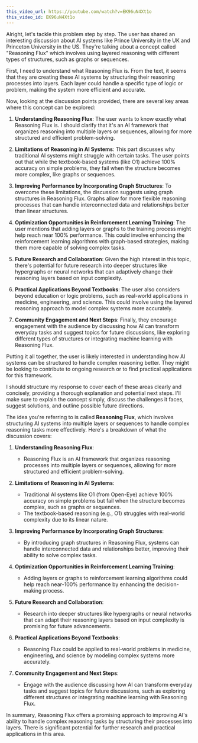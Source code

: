 ```yaml
---
this_video_url: https://youtube.com/watch?v=EK96uN4Xt1o
this_video_id: EK96uN4Xt1o
---
```

<think>
Alright, let's tackle this problem step by step. The user has shared an interesting discussion about AI systems like Prince University in the UK and Princeton University in the US. They're talking about a concept called "Reasoning Flux" which involves using layered reasoning with different types of structures, such as graphs or sequences.

First, I need to understand what Reasoning Flux is. From the text, it seems that they are creating these AI systems by structuring their reasoning processes into layers. Each layer could handle a specific type of logic or problem, making the system more efficient and accurate.

Now, looking at the discussion points provided, there are several key areas where this concept can be explored:

1. **Understanding Reasoning Flux**: The user wants to know exactly what Reasoning Flux is. I should clarify that it's an AI framework that organizes reasoning into multiple layers or sequences, allowing for more structured and efficient problem-solving.

2. **Limitations of Reasoning in AI Systems**: This part discusses why traditional AI systems might struggle with certain tasks. The user points out that while the textbook-based systems (like O1) achieve 100% accuracy on simple problems, they fail when the structure becomes more complex, like graphs or sequences.

3. **Improving Performance by Incorporating Graph Structures**: To overcome these limitations, the discussion suggests using graph structures in Reasoning Flux. Graphs allow for more flexible reasoning processes that can handle interconnected data and relationships better than linear structures.

4. **Optimization Opportunities in Reinforcement Learning Training**: The user mentions that adding layers or graphs to the training process might help reach near 100% performance. This could involve enhancing the reinforcement learning algorithms with graph-based strategies, making them more capable of solving complex tasks.

5. **Future Research and Collaboration**: Given the high interest in this topic, there's potential for future research into deeper structures like hypergraphs or neural networks that can adaptively change their reasoning layers based on input complexity.

6. **Practical Applications Beyond Textbooks**: The user also considers beyond education or logic problems, such as real-world applications in medicine, engineering, and science. This could involve using the layered reasoning approach to model complex systems more accurately.

7. **Community Engagement and Next Steps**: Finally, they encourage engagement with the audience by discussing how AI can transform everyday tasks and suggest topics for future discussions, like exploring different types of structures or integrating machine learning with Reasoning Flux.

Putting it all together, the user is likely interested in understanding how AI systems can be structured to handle complex reasoning better. They might be looking to contribute to ongoing research or to find practical applications for this framework.

I should structure my response to cover each of these areas clearly and concisely, providing a thorough explanation and potential next steps. I'll make sure to explain the concept simply, discuss the challenges it faces, suggest solutions, and outline possible future directions.
</think>

The idea you're referring to is called **Reasoning Flux**, which involves structuring AI systems into multiple layers or sequences to handle complex reasoning tasks more effectively. Here's a breakdown of what the discussion covers:

1. **Understanding Reasoning Flux**:  
   - Reasoning Flux is an AI framework that organizes reasoning processes into multiple layers or sequences, allowing for more structured and efficient problem-solving.

2. **Limitations of Reasoning in AI Systems**:  
   - Traditional AI systems like O1 (from Open-Eye) achieve 100% accuracy on simple problems but fail when the structure becomes complex, such as graphs or sequences.
   - The textbook-based reasoning (e.g., O1) struggles with real-world complexity due to its linear nature.

3. **Improving Performance by Incorporating Graph Structures**:  
   - By introducing graph structures in Reasoning Flux, systems can handle interconnected data and relationships better, improving their ability to solve complex tasks.

4. **Optimization Opportunities in Reinforcement Learning Training**:  
   - Adding layers or graphs to reinforcement learning algorithms could help reach near-100% performance by enhancing the decision-making process.

5. **Future Research and Collaboration**:  
   - Research into deeper structures like hypergraphs or neural networks that can adapt their reasoning layers based on input complexity is promising for future advancements.

6. **Practical Applications Beyond Textbooks**:  
   - Reasoning Flux could be applied to real-world problems in medicine, engineering, and science by modeling complex systems more accurately.

7. **Community Engagement and Next Steps**:  
   - Engage with the audience discussing how AI can transform everyday tasks and suggest topics for future discussions, such as exploring different structures or integrating machine learning with Reasoning Flux.

In summary, Reasoning Flux offers a promising approach to improving AI's ability to handle complex reasoning tasks by structuring their processes into layers. There is significant potential for further research and practical applications in this area.
